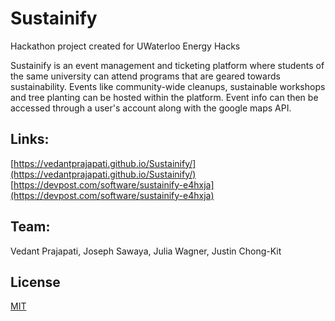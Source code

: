 # Sustainify

Hackathon project created for UWaterloo Energy Hacks

Sustainify is an event management and ticketing platform where students of the same university can attend programs that are geared towards sustainability. Events like community-wide cleanups, sustainable workshops and tree planting can be hosted within the platform. Event info can then be accessed through a user's account along with the google maps API.

## Links:
[https://vedantprajapati.github.io/Sustainify/](https://vedantprajapati.github.io/Sustainify/)
[https://devpost.com/software/sustainify-e4hxja](https://devpost.com/software/sustainify-e4hxja)

## Team: 

Vedant Prajapati, Joseph Sawaya, Julia Wagner, Justin Chong-Kit


## License
[MIT](https://choosealicense.com/licenses/mit/)
